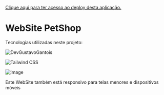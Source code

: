 <a href="https://pet-shop-web-site-react-tailwind.vercel.app/">Clique aqui para ter acesso ao deploy desta aplicação.</a>

<h1>WebSite PetShop</h1>


<p>Tecnologias utilizadas neste projeto:</p>

![DevGustavoGantois](https://img.shields.io/badge/React-20232A?style=for-the-badge&logo=react&logoColor=61DAFB)

![Tailwind CSS](https://img.shields.io/badge/Tailwind_CSS-38B2AC?style=for-the-badge&logo=tailwind-css&logoColor=white)



![image](https://github.com/user-attachments/assets/ea06f8f5-cb97-4fb5-b65a-96e60e8edd29)


<p>Este WebSite também está responsivo para telas menores e dispositivos móveis</p>


